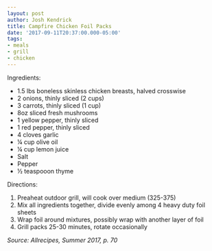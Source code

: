 ```yaml
---
layout: post
author: Josh Kendrick
title: Campfire Chicken Foil Packs
date: '2017-09-11T20:37:00.000-05:00'
tags:
- meals
- grill
- chicken
---
```


Ingredients:
* 1.5 lbs boneless skinless chicken breasts, halved crosswise
* 2 onions, thinly sliced (2 cups)
* 3 carrots, thinly sliced (1 cup)
* 8oz sliced fresh mushrooms
* 1 yellow pepper, thinly sliced
* 1 red pepper, thinly sliced
* 4 cloves garlic
* ¼ cup olive oil
* ¼ cup lemon juice
* Salt
* Pepper
* ½ teaspooon thyme

Directions:
1. Preaheat outdoor grill, will cook over medium (325-375)
2. Mix all ingredients together, divide evenly among 4 heavy duty foil sheets
3. Wrap foil around mixtures, possibly wrap with another layer of foil
4. Grill packs 25-30 minutes, rotate occasionally

*Source: Allrecipes, Summer 2017, p. 70*